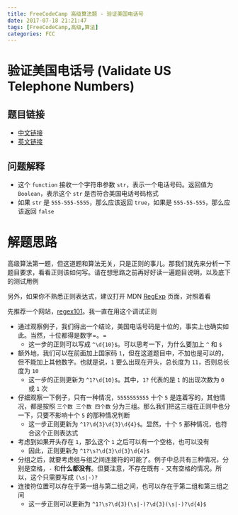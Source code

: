 ```yaml
---
title: FreeCodeCamp 高级算法题 - 验证美国电话号
date: 2017-07-18 21:21:47
tags: [FreeCodeCamp,高级,算法]
categories: FCC
---
```


# 验证美国电话号 (Validate US Telephone Numbers)

## 题目链接
- [中文链接](https://freecodecamp.cn/challenges/validate-us-telephone-numbers)
- [英文链接](https://freecodecamp.com/challenges/validate-us-telephone-numbers)

## 问题解释
- 这个 `function` 接收一个字符串参数 `str`，表示一个电话号码。返回值为 `Boolean`，表示这个 `str` 是否符合美国电话号码格式
- 如果 `str` 是 `555-555-5555`，那么应该返回 `true`，如果是 `555-55-555`，那么应该返回 `false`

<!--more-->

# 解题思路
高级算法第一题，但这道题和算法无关，只是正则的事儿。那我们就先来分析一下题目要求，看看正则该如何写。请在想思路之前再好好读一遍题目说明，以及底下的测试用例

另外，如果你不熟悉正则表达式，建议打开 MDN [RegExp](https://developer.mozilla.org/zh-CN/docs/Web/JavaScript/Reference/Global_Objects/RegExp) 页面，对照着看

先推荐一个网站，[regex101](https://regex101.com/)。我一直在用这个调试正则

- 通过观察例子，我们得出一个结论，美国电话号码是十位的，事实上也确实如此。当然，十位都得是数字=。=
    - 这一步的正则可以写成 `^\d{10}$`。可以思考一下，为什么要加上 `^` 和 `$`
- 额外地，我们可以在前面加上国家码 `1`，但在这道题目中，不加也是可以的，但不能加上其他数字。也就是说，`1` 要么出现在开头，总长度为 `11`，否则总长度为 `10`
    - 这一步的正则更新为 `^1?\d{10}$`。其中，`1?` 代表的是 `1` 的出现次数为 `0` 或 `1` 次
- 仔细观察一下例子，只有一种情况，`5555555555` 十个 `5` 是连着写的，其他情况，都是按照 `三个数 三个数 四个数` 分为三组。那么我们把这三组在正则中也分一下，只要不影响十个 `5` 的那种情况判断
    - 这一步正则更新为 `^1?\d{3}\d{3}\d{4}$`。显然，十个 `5` 那种情况，也符合这个正则表达式
- 考虑到如果开头存在 `1`，那么这个 `1` 之后可以有一个空格，也可以没有
    - 因此，正则更新为 `^1?\s?\d{3}\d{3}\d{4}$`
- 分组之后，就要考虑组与组之间连接符的可能了。例子中总共有三种情况，分别是空格，`-` 和**什么都没有**。但要注意，不存在既有 `-` 又有空格的情况。所以，这个只需要写成 `(\s|-)?`
- 连接符位置可以存在于第一组与第二组之间，也可以存在于第二组和第三组之间
    - 这一步正则可以更新为 `^1?\s?\d{3}(\s|-)?\d{3}(\s|-)?\d{4}$`
